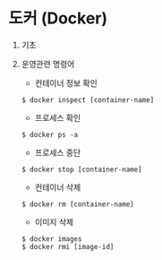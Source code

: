 # 도커 (Docker)

1. 기초
2. 운영관련 명령어
    * 컨테이너 정보 확인
    ```
    $ docker inspect [container-name]
    ```
    
    * 프로세스 확인
    ```
    $ docker ps -a
    ```
    
    * 프로세스 중단
    ```
    $ docker stop [container-name]
    ```
    
    * 컨테이너 삭제
    ```
    $ docker rm [container-name]
    ```
    
    * 이미지 삭제
    ```
    $ docker images
    $ docker rmi [image-id]
    ```